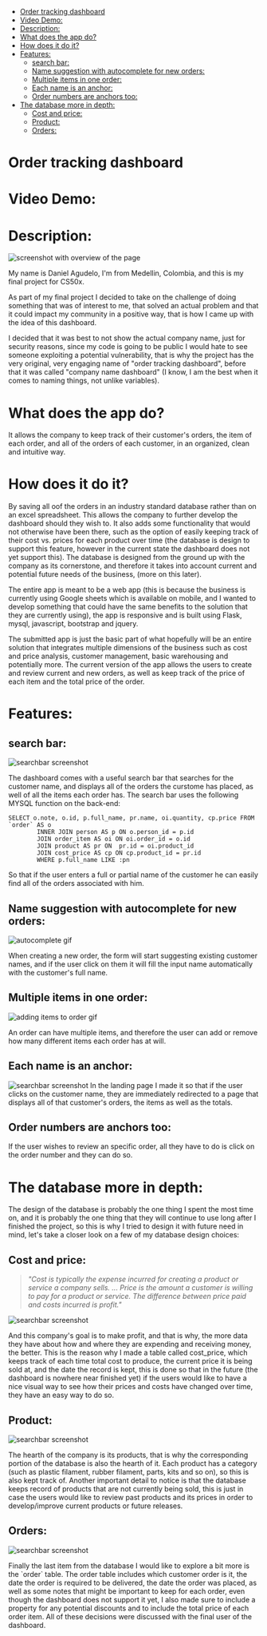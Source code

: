 - [Order tracking dashboard](#order-tracking-dashboard)
- [Video Demo:  <URL HERE>](#video-demo--url-here)
- [Description:](#description)
- [What does the app do?](#what-does-the-app-do)
- [How does it do it?](#how-does-it-do-it)
- [Features:](#features)
  - [search bar:](#search-bar)
  - [Name suggestion with autocomplete for new orders:](#name-suggestion-with-autocomplete-for-new-orders)
  - [Multiple items in one order:](#multiple-items-in-one-order)
  - [Each name is an anchor:](#each-name-is-an-anchor)
  - [Order numbers are anchors too:](#order-numbers-are-anchors-too)
- [The database more in depth:](#the-database-more-in-depth)
  - [Cost and price:](#cost-and-price)
  - [Product:](#product)
  - [Orders:](#orders)
# Order tracking dashboard

# Video Demo:  <URL HERE>

# Description:
![screenshot with overview of the page](static/Screen%20Shot%202021-12-06%20at%205.55.23%20PM.png)

My name is Daniel Agudelo, I'm from Medellin, Colombia, and this is my final project for CS50x.

As part of my final project I decided to take on the challenge of doing something that was of interest to me, that solved an actual problem and that it could impact my community in a positive way, that is how I came up with the idea of this dashboard.

I decided that it was best to not show the actual company name, just for security reasons, since my code is going to be public I would hate to see someone exploiting a potential vulnerability, that is why the project has the very original, very engaging name of "order tracking dashboard", before that it was called "company name dashboard" (I know, I am the best when it comes to naming things, not unlike variables).


# What does the app do?
It allows the company to keep track of their customer's orders, the item of each order, and all of the orders of each customer, in an organized, clean and intuitive way.


# How does it do it?

By saving all oof the orders in an industry standard database rather than on an excel spreadsheet. This allows the company to further develop the dashboard should they wish to. It also adds some functionality that would not otherwise have been there, such as the option of easily keeping track of their cost vs. prices for each product over time (the database is design to support this feature, however in the current state the dashboard does not yet support this). The database is designed from the ground up with the company as its cornerstone, and therefore it takes into account current and potential future needs of the business, (more on this later).

The entire app is meant to be a web app (this is because the business is currently using Google sheets which is available on mobile, and I wanted to develop something that could have the same benefits to the solution that they are currently using), the app is responsive and is built using Flask, mysql, javascript, bootstrap and jquery.

The submitted app is just the basic part of what hopefully will be an entire solution that integrates multiple dimensions of the business such as cost and price analysis, customer management, basic warehousing and potentially more. The current version of the app allows the users to create and review current and new orders, as well as keep track of the price of each item and the total price of the order.

# Features:

## search bar:
![searchbar screenshot](static/search%20bar%20screenshot.png)

The dashboard comes with a useful search bar that searches for the customer name, and displays all of the orders the curstome has placed, as well of all the items each order has. The search bar uses the following MYSQL function on the back-end:

```mysql
SELECT o.note, o.id, p.full_name, pr.name, oi.quantity, cp.price FROM `order` AS o
        INNER JOIN person AS p ON o.person_id = p.id
        JOIN order_item AS oi ON oi.order_id = o.id
        JOIN product AS pr ON  pr.id = oi.product_id
        JOIN cost_price AS cp ON cp.product_id = pr.id
        WHERE p.full_name LIKE :pn
```
So that if the user enters a full or partial name of the customer he can easily find all of the orders associated with him.

## Name suggestion with autocomplete for new orders:
![autocomplete gif](static/name%20suggestion%20gif.gif)

When creating a new order, the form will start suggesting existing customer names, and if the user click on them it will fill the input name automatically with the customer's full name.

## Multiple items in one order:
![adding items to order gif](satic/../static/Adding%20items%20to%20order.gif)

An order can have multiple items, and therefore the user can add or remove how many different items each order has at will.

## Each name is an anchor:

![searchbar screenshot](static/Names%20are%20anchors.gif)
In the landing page I made it so that if the user clicks on the customer name, they are immediately redirected to a page that displays all of that customer's orders, the items as well as the totals.

## Order numbers are anchors too:

If the user wishes to review an specific order, all they have to do is click on the order number and they can do so.

# The database more in depth:

The design of the database is probably the one thing I spent the most time on, and it is probably the one thing that they will continue to use long after I finished the project, so this is why I tried to design it with future need in mind, let's take a closer look on a few of my database design choices:

## Cost and price:

> *"Cost is typically the expense incurred for creating a product or service a company sells. ... Price is the amount a customer is willing to pay for a product or service. The difference between price paid and costs incurred is profit."*

![searchbar screenshot](static/Cost%20price%20ERD.png)

And this company's goal is to make profit, and that is why, the more data they have about how and where they are expending and receiving money, the better. This is the reason why I made a table called cost_price, which keeps track of each time total cost to produce, the current price it is being sold at, and the date the record is kept, this is done so that in the future (the dashboard is nowhere near finished yet) if the users would like to have a nice visual way to see how their prices and costs have changed over time, they have an easy way to do so.

## Product:

![searchbar screenshot](static/product%20ERD.png)

The hearth of the company is its products, that is why the corresponding portion of the database is also the hearth of it. Each product has a category (such as plastic filament, rubber filament, parts, kits and so on), so this is also kept track of. Another important detail to notice is that the database keeps record of products that are not currently being sold, this is just in case the users would like to review past products and its prices in order to develop/improve current products or future releases.

## Orders:

![searchbar screenshot](static/order%20ERD.png)

Finally the last item from the database I would like to explore a bit more is the  \`order\`  table. The order table includes which customer order is it, the date the order is required to be delivered, the date the order was placed, as well as some notes that might be important to keep for each order, even though the dashboard does not support it yet, I also made sure to include a property for any potential discounts and to include the total price of each order item. All of these decisions were discussed with the final user of the dashboard.